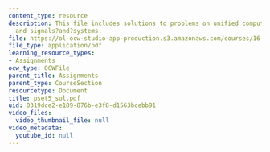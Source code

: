 ```yaml
---
content_type: resource
description: This file includes solutions to problems on unified computers and programming,
  and signals?and?systems.
file: https://ol-ocw-studio-app-production.s3.amazonaws.com/courses/16-01-unified-engineering-i-ii-iii-iv-fall-2005-spring-2006/0319dce2e189876be3f8d1563bcebb91_pset5_sol.pdf
file_type: application/pdf
learning_resource_types:
- Assignments
ocw_type: OCWFile
parent_title: Assignments
parent_type: CourseSection
resourcetype: Document
title: pset5_sol.pdf
uid: 0319dce2-e189-876b-e3f8-d1563bcebb91
video_files:
  video_thumbnail_file: null
video_metadata:
  youtube_id: null
---
```

